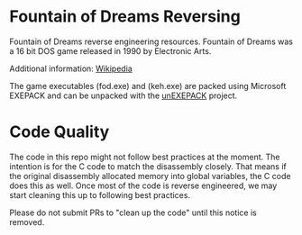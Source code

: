 # Fountain of Dreams Reversing

Fountain of Dreams reverse engineering resources. Fountain of Dreams was a 16
bit DOS game released in 1990 by Electronic Arts.

Additional information: [Wikipedia](https://en.wikipedia.org/wiki/Fountain_of_Dreams)

The game executables (fod.exe) and (keh.exe) are packed using Microsoft
EXEPACK and can be unpacked with the [unEXEPACK](https://github.com/w4kfu/unEXEPACK) project.

# Code Quality

The code in this repo might not follow best practices at the moment. The
intention is for the C code to match the disassembly closely. That means if the
original disassembly allocated memory into global variables, the C code does this
as well. Once most of the code is reverse engineered, we may start cleaning this
up to following best practices.

Please do not submit PRs to "clean up the code" until this notice is removed.
